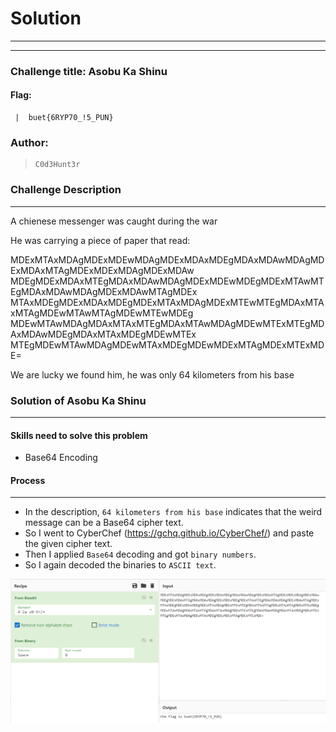 # Solution

---

---

### Challenge title: Asobu Ka Shinu

#### Flag: 
```
 |  buet{6RYP70_!5_PUN}
```

### Author:

>```
> C0d3Hunt3r
>```

### Challenge Description

---
A chienese messenger was caught during the war

He was carrying a piece of paper that read:

MDExMTAxMDAgMDExMDEwMDAgMDExMDAxMDEgMDAxMDAwMDAgMDExMDAxMTAgMDExMDExMDAgMDExMDAw
MDEgMDExMDAxMTEgMDAxMDAwMDAgMDExMDEwMDEgMDExMTAwMTEgMDAxMDAwMDAgMDExMDAwMTAgMDEx
MTAxMDEgMDExMDAxMDEgMDExMTAxMDAgMDExMTEwMTEgMDAxMTAxMTAgMDEwMTAwMTAgMDEwMTEwMDEg
MDEwMTAwMDAgMDAxMTAxMTEgMDAxMTAwMDAgMDEwMTExMTEgMDAxMDAwMDEgMDAxMTAxMDEgMDEwMTEx
MTEgMDEwMTAwMDAgMDEwMTAxMDEgMDEwMDExMTAgMDExMTExMDE=

We are lucky we found him, he was only 64 kilometers from his base

### Solution of Asobu Ka Shinu

---

#### Skills need to solve this problem

+ Base64 Encoding

#### Process

---

+ In the description, `64 kilometers from his base` indicates that the weird message can be a Base64 cipher text.
+ So I went to CyberChef (https://gchq.github.io/CyberChef/) and paste the given cipher text.
+ Then I applied `Base64` decoding and got `binary numbers`.
+ So I again decoded the binaries to `ASCII text`.

![solve](./Photos/solve.PNG)
